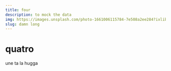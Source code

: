 ```yaml
---
title: four
description: to mock the data
img: https://images.unsplash.com/photo-1661006115784-7e508a2ee284?ixlib=rb-1.2.1&ixid=MnwxMjA3fDB8MHxwaG90by1wYWdlfHx8fGVufDB8fHx8&auto=format&fit=crop&w=995&q=80
slug: damn long
---
```


# quatro

une ta la hugga
